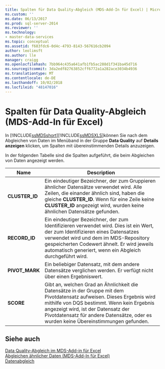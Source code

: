 ```yaml
---
title: Spalten für Data Quality-Abgleich (MDS-Add-In für Excel) | Microsoft-Dokumentation
ms.custom: ''
ms.date: 06/13/2017
ms.prod: sql-server-2014
ms.reviewer: ''
ms.technology:
- master-data-services
ms.topic: conceptual
ms.assetid: f683fdc6-0d4c-4793-8143-567616cb2094
author: leolimsft
ms.author: lle
manager: craigg
ms.openlocfilehash: 7bb964c435a641afb1fb5ac288d1f341ba45d716
ms.sourcegitcommit: 3da2edf82763852cff6772a1a282ace3034b4936
ms.translationtype: MT
ms.contentlocale: de-DE
ms.lasthandoff: 10/02/2018
ms.locfileid: "48147016"
---
```

# <a name="data-quality-matching-columns-mds-add-in-for-excel"></a>Spalten für Data Quality-Abgleich (MDS-Add-In für Excel)
  In [!INCLUDE[ssMDSshort](../../includes/ssmdsshort-md.md)][!INCLUDE[ssMDSXLS](../../includes/ssmdsxls-md.md)]können Sie nach dem Abgleichen von Daten im Menüband in der Gruppe **Data Quality** auf **Details anzeigen** klicken, um Spalten mit übereinstimmenden Details anzuzeigen.  
  
 In der folgenden Tabelle sind die Spalten aufgeführt, die beim Abgleichen von Daten angezeigt werden.  
  
|Name|Description|  
|----------|-----------------|  
|**CLUSTER_ID**|Ein eindeutiger Bezeichner, der zum Gruppieren ähnlicher Datensätze verwendet wird. Alle Zeilen, die einander ähnlich sind, haben die gleiche **CLUSTER_ID**. Wenn für eine Zeile keine **CLUSTER_ID** angezeigt wird, wurden keine ähnlichen Datensätze gefunden.|  
|**RECORD_ID**|Ein eindeutiger Bezeichner, der zum Identifizieren verwendet wird. Dies ist ein Wert, der zum Identifizieren eines Datensatzes verwendet wird und dem im MDS-Repository gespeicherten Codewert ähnelt. Er wird jeweils automatisch generiert, wenn ein Abgleich durchgeführt wird.|  
|**PIVOT_MARK**|Ein beliebiger Datensatz, mit dem andere Datensätze verglichen werden. Er verfügt nicht über einen Ergebniswert.|  
|**SCORE**|Gibt an, welchen Grad an Ähnlichkeit die Datensätze in der Gruppe mit dem Pivotdatensatz aufweisen. Dieses Ergebnis wird mithilfe von DQS bestimmt. Wenn kein Ergebnis angezeigt wird, ist der Datensatz der Pivotdatensatz für andere Datensätze, oder es wurden keine Übereinstimmungen gefunden.|  
  
## <a name="see-also"></a>Siehe auch  
 [Data Quality-Abgleich im MDS-Add-in für Excel](data-quality-matching-in-the-mds-add-in-for-excel.md)   
 [Abgleichen ähnlicher Daten (MDS-Add-In für Excel)](match-similar-data-mds-add-in-for-excel.md)   
 [Datenabgleich](../../data-quality-services/data-matching.md)  
  
  
